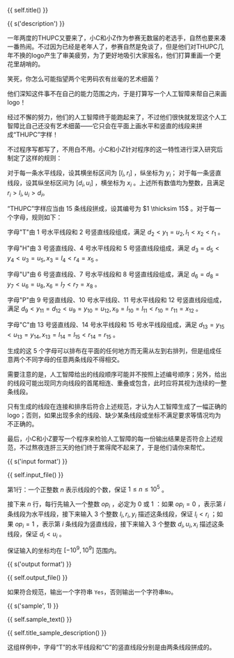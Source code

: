 {{ self.title() }}

{{ s('description') }}

一年两度的THUPC又要来了，小C和小Z作为参赛无数届的老选手，自然也要来凑一番热闹。不过因为已经是老年人了，参赛自然是免谈了，但是他们对THUPC几年不换的logo产生了审美疲劳，为了更好地吸引大家报名，他们打算重画一个更花里胡哨的。

笑死，你怎么可能指望两个宅男码农有丝毫的艺术细菌？

他们深知这件事不在自己的能力范围之内，于是打算写一个人工智障来帮自己来画logo！

经过不懈的努力，他们的人工智障终于能跑起来了，不过他们很快就发现这个人工智障比自己还没有艺术细菌——它只会在平面上画水平和竖直的线段来拼成“THUPC”字样！

不过程序写都写了，不用白不用。小C和小Z针对程序的这一特性进行深入研究后制定了这样的规则：

对于每一条水平线段，设其横坐标区间为 $[l_i,r_i]$ ，纵坐标为 $y_i$； 对于每一条竖直线段，设其纵坐标区间为 $[d_i,u_i]$ ，横坐标为 $x_i$ 。上述所有数值均为整数，且满足$r_i > l_i,u_i > d_i$。

“THUPC”字样应当由 $15$ 条线段拼成，设其编号为 $1 \thicksim 15$ 。对于每一个字母，规则如下：

字母"T"由 $1$ 号水平线段和 $2$ 号竖直线段组成，满足 $d_2<y_1=u_2,l_1<x_2<r_1$ 。

字母"H"由 $3$ 号竖直线段、$4$ 号水平线段和 $5$ 号竖直线段组成，满足 $d_3=d_5<y_4<u_3=u_5,x_3=l_4<r_4=x_5$ 。

字母"U"由 $6$ 号竖直线段、$7$ 号水平线段和 $8$ 号竖直线段组成，满足 $d_6=d_8=y_7<u_6=u_8,x_6=l_7<r_7=x_8$ 。

字母"P"由 $9$ 号竖直线段、$10$ 号水平线段、$11$ 号水平线段和 $12$ 号竖直线段组成，满足 $d_9<y_{11}=d_{12}<u_9=y_{10}=u_{12},x_9=l_{10}=l_{11}<r_{10}=r_{11}=x_{12}$ 。

字母"C"由 $13$ 号竖直线段、$14$ 号水平线段和 $15$ 号水平线段组成，满足 $d_{13}=y_{15}<u_{13}=y_{14},x_{13}=l_{14}=l_{15}<r_{14}=r_{15}$ 。

生成的这 $5$ 个字母可以排布在平面的任何地方而无需从左到右排列，但是组成任意两个不同字母的任意两条线段不得相交。

需要注意的是，人工智障给出的线段顺序可能并不按照上述编号顺序；另外，给出的线段可能出现同方向线段的首尾相连、重叠或包含，此时应将其视为连续的一整条线段。

只有生成的线段在连接和排序后符合上述规范，才认为人工智障生成了一幅正确的logo；否则，如果出现多余的线段、缺少某条线段或坐标不满足要求等情况均为不正确的。

最后，小C和小Z要写一个程序来检验人工智障的每一份输出结果是否符合上述规范，不过熬夜连肝三天的他们终于累得爬不起来了，于是他们请你来帮忙。

{{ s('input format') }}

{{ self.input_file() }}

第$1$行：一个正整数 $n$ 表示线段的个数，保证 $1 \leq n \leq 10^5$ 。

接下来 $n$ 行，每行先输入一个整数 $op_i$ ，必定为 $0$ 或 $1$ ：如果 $op_i=0$ ，表示第 $i$ 条线段为水平线段，接下来输入 $3$ 个整数 $l_i,r_i,y_i$ 描述这条线段，保证 $l_i<r_i$ ；如果 $op_i=1$ ，表示第 $i$ 条线段为竖直线段，接下来输入 $3$ 个整数 $d_i,u_i,x_i$ 描述这条线段，保证 $d_i<u_i$ 。

保证输入的坐标均在 $[-10^9,10^9]$ 范围内。

{{ s('output format') }}

{{ self.output_file() }}

如果符合规范，输出一个字符串 `Yes`，否则输出一个字符串`No`。

{{ s('sample', 1) }}

{{ self.sample_text() }}

{{ self.title_sample_description() }}

这组样例中，字母“T”的水平线段和“C”的竖直线段分别是由两条线段拼成的。
